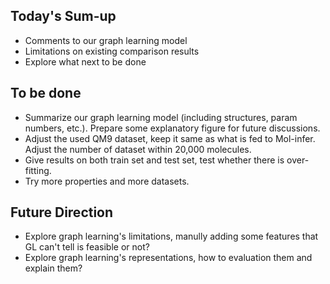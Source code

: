 ## Today's Sum-up
+ Comments to our graph learning model
+ Limitations on existing comparison results
+ Explore what next to be done

## To be done
+ Summarize our graph learning model (including structures, param numbers, etc.). Prepare some explanatory figure for future discussions.
+ Adjust the used QM9 dataset, keep it same as what is fed to Mol-infer. Adjust the number of dataset within 20,000 molecules.
+ Give results on both train set and test set, test whether there is over-fitting.
+ Try more properties and more datasets.

## Future Direction
+ Explore graph learning's limitations, manully adding some features that GL can't tell is feasible or not?
+ Explore graph learning's representations, how to evaluation them and explain them?
